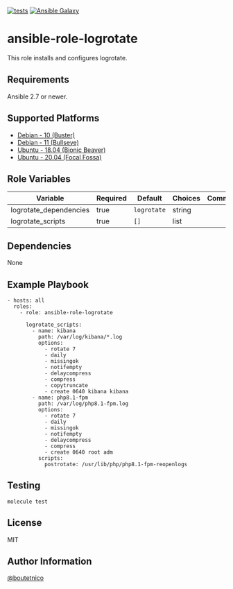 [![tests](https://github.com/boutetnico/ansible-role-logrotate/workflows/Test%20ansible%20role/badge.svg)](https://github.com/boutetnico/ansible-role-logrotate/actions?query=workflow%3A%22Test+ansible+role%22)
[![Ansible Galaxy](https://img.shields.io/badge/galaxy-boutetnico.logrotate-blue.svg)](https://galaxy.ansible.com/boutetnico/logrotate)

ansible-role-logrotate
======================

This role installs and configures logrotate.

Requirements
------------

Ansible 2.7 or newer.

Supported Platforms
-------------------

- [Debian - 10 (Buster)](https://wiki.debian.org/DebianBuster)
- [Debian - 11 (Bullseye)](https://wiki.debian.org/DebianBullseye)
- [Ubuntu - 18.04 (Bionic Beaver)](http://releases.ubuntu.com/18.04/)
- [Ubuntu - 20.04 (Focal Fossa)](http://releases.ubuntu.com/20.04/)

Role Variables
--------------

| Variable               | Required | Default             | Choices   | Comments                                 |
|------------------------|----------|---------------------|-----------|------------------------------------------|
| logrotate_dependencies | true     | `logrotate`         | string    |                                          |
| logrotate_scripts      | true     | `[]`                | list      |                                          |

Dependencies
------------

None

Example Playbook
----------------

    - hosts: all
      roles:
        - role: ansible-role-logrotate

          logrotate_scripts:
            - name: kibana
              path: /var/log/kibana/*.log
              options:
                - rotate 7
                - daily
                - missingok
                - notifempty
                - delaycompress
                - compress
                - copytruncate
                - create 0640 kibana kibana
            - name: php8.1-fpm
              path: /var/log/php8.1-fpm.log
              options:
                - rotate 7
                - daily
                - missingok
                - notifempty
                - delaycompress
                - compress
                - create 0640 root adm
              scripts:
                postrotate: /usr/lib/php/php8.1-fpm-reopenlogs


Testing
-------

    molecule test

License
-------

MIT

Author Information
------------------

[@boutetnico](https://github.com/boutetnico)
